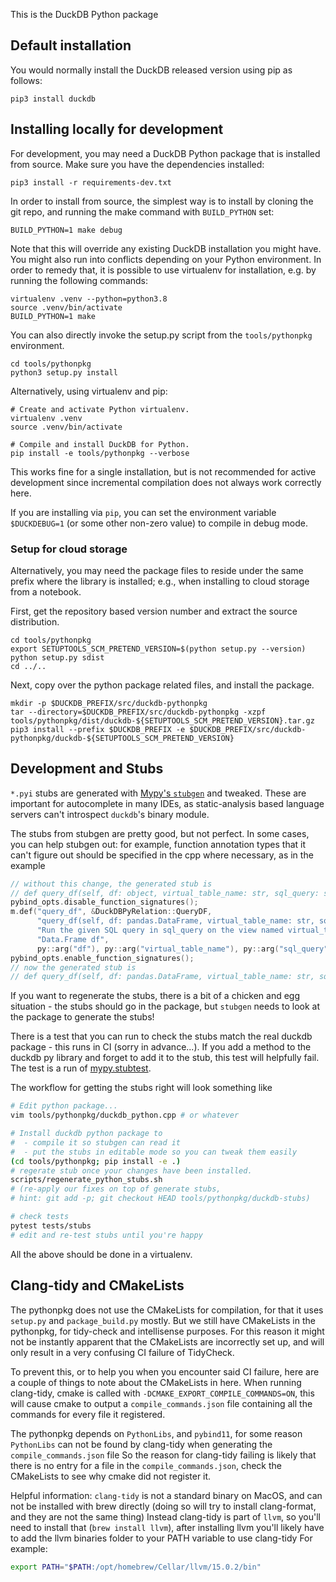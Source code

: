 This is the DuckDB Python package

## Default installation

You would normally install the DuckDB released version using pip as follows:

    pip3 install duckdb

## Installing locally for development

For development, you may need a DuckDB Python package that is installed from source. Make sure you have the dependencies installed:

    pip3 install -r requirements-dev.txt

 In order to install from source, the simplest way is to install by cloning the git repo, and running the make command with `BUILD_PYTHON` set:

    BUILD_PYTHON=1 make debug

Note that this will override any existing DuckDB installation you might have. You might also run into conflicts depending on your Python environment. In order to remedy that, it is possible to use virtualenv for installation, e.g. by running the following commands:

    virtualenv .venv --python=python3.8
    source .venv/bin/activate
    BUILD_PYTHON=1 make

You can also directly invoke the setup.py script from the `tools/pythonpkg` environment.

    cd tools/pythonpkg
    python3 setup.py install

Alternatively, using virtualenv and pip:

    # Create and activate Python virtualenv.
    virtualenv .venv
    source .venv/bin/activate

    # Compile and install DuckDB for Python.
    pip install -e tools/pythonpkg --verbose

This works fine for a single installation, but is not recommended for active development since incremental compilation does not always work correctly here.

If you are installing via `pip`, you can set the environment variable
`$DUCKDEBUG=1` (or some other non-zero value) to compile in debug mode.

### Setup for cloud storage

Alternatively, you may need the package files to reside under the same
prefix where the library is installed; e.g., when installing to cloud
storage from a notebook.

First, get the repository based version number and extract the source distribution.

    cd tools/pythonpkg
    export SETUPTOOLS_SCM_PRETEND_VERSION=$(python setup.py --version)
    python setup.py sdist
    cd ../..

Next, copy over the python package related files, and install the package.

    mkdir -p $DUCKDB_PREFIX/src/duckdb-pythonpkg
    tar --directory=$DUCKDB_PREFIX/src/duckdb-pythonpkg -xzpf tools/pythonpkg/dist/duckdb-${SETUPTOOLS_SCM_PRETEND_VERSION}.tar.gz
    pip3 install --prefix $DUCKDB_PREFIX -e $DUCKDB_PREFIX/src/duckdb-pythonpkg/duckdb-${SETUPTOOLS_SCM_PRETEND_VERSION}

## Development and Stubs

`*.pyi` stubs are generated with [Mypy's `stubgen`](https://mypy.readthedocs.io/en/stable/stubgen.html) and tweaked. These are important for autocomplete in many IDEs, as static-analysis based language servers can't introspect `duckdb`'s binary module.

The stubs from stubgen are pretty good, but not perfect. In some cases, you can help stubgen out: for example, function annotation types that it can't figure out should be specified in the cpp where necessary, as in the example
```cpp
// without this change, the generated stub is
// def query_df(self, df: object, virtual_table_name: str, sql_query: str) -> DuckDBPyRelation: ...
pybind_opts.disable_function_signatures();
m.def("query_df", &DuckDBPyRelation::QueryDF,
      "query_df(self, df: pandas.DataFrame, virtual_table_name: str, sql_query: str) -> DuckDBPyRelation \n"
      "Run the given SQL query in sql_query on the view named virtual_table_name that contains the content of "
      "Data.Frame df",
      py::arg("df"), py::arg("virtual_table_name"), py::arg("sql_query"));
pybind_opts.enable_function_signatures();
// now the generated stub is
// def query_df(self, df: pandas.DataFrame, virtual_table_name: str, sql_query: str) -> DuckDBPyRelation: ...
```

If you want to regenerate the stubs, there is a bit of a chicken and egg situation - the stubs should go in the package, but
`stubgen` needs to look at the package to generate the stubs!

There is a test that you can run to check the stubs match the real duckdb package - this runs in CI (sorry in advance...). If you add a method to the duckdb py library and forget to add it to the stub, this test will helpfully fail. The test is a run of [mypy.stubtest](https://github.com/python/mypy/issues/5028#issuecomment-740101546).

The workflow for getting the stubs right will look something like

```sh
# Edit python package...
vim tools/pythonpkg/duckdb_python.cpp # or whatever

# Install duckdb python package to
#  - compile it so stubgen can read it
#  - put the stubs in editable mode so you can tweak them easily
(cd tools/pythonpkg; pip install -e .)
# regerate stub once your changes have been installed.
scripts/regenerate_python_stubs.sh
# (re-apply our fixes on top of generate stubs,
# hint: git add -p; git checkout HEAD tools/pythonpkg/duckdb-stubs)

# check tests
pytest tests/stubs
# edit and re-test stubs until you're happy
```

All the above should be done in a virtualenv.

## Clang-tidy and CMakeLists

The pythonpkg does not use the CMakeLists for compilation, for that it uses `setup.py` and `package_build.py` mostly.
But we still have CMakeLists in the pythonpkg, for tidy-check and intellisense purposes.
For this reason it might not be instantly apparent that the CMakeLists are incorrectly set up, and will only result in a very confusing CI failure of TidyCheck.

To prevent this, or to help you when you encounter said CI failure, here are a couple of things to note about the CMakeLists in here.
When running clang-tidy, cmake is called with `-DCMAKE_EXPORT_COMPILE_COMMANDS=ON`, this will cause cmake to output a `compile_commands.json` file containing all the commands for every file it registered.

The pythonpkg depends on `PythonLibs`, and `pybind11`, for some reason `PythonLibs` can not be found by clang-tidy when generating the `compile_commands.json` file
So the reason for clang-tidy failing is likely that there is no entry for a file in the `compile_commands.json`, check the CMakeLists to see why cmake did not register it.

Helpful information:
`clang-tidy` is not a standard binary on MacOS, and can not be installed with brew directly (doing so will try to install clang-format, and they are not the same thing)
Instead clang-tidy is part of `llvm`, so you'll need to install that (`brew install llvm`), after installing llvm you'll likely have to add the llvm binaries folder to your PATH variable to use clang-tidy
For example:
```bash
export PATH="$PATH:/opt/homebrew/Cellar/llvm/15.0.2/bin"
```

